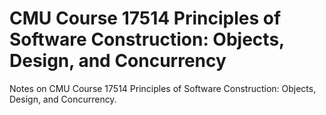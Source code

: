 # CMU Course 17514 Principles of Software Construction: Objects, Design, and Concurrency

Notes on CMU Course 17514 Principles of Software Construction: Objects, Design, and Concurrency.
